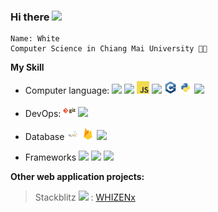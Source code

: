 ### Hi there <img src="https://media.giphy.com/media/hvRJCLFzcasrR4ia7z/giphy.gif" width="25px">
```
Name: White
Computer Science in Chiang Mai University 💜✨
```

**My Skill**

  - Computer language:
  <code><img height="20" src="https://cdn.iconscout.com/icon/free/png-512/java-23-225999.png"></code>
  <code><img height="20" src="https://seeklogo.com/images/K/kotlin-logo-30C1970B05-seeklogo.com.png"></code>
  <code><img height="20" src="https://raw.githubusercontent.com/github/explore/80688e429a7d4ef2fca1e82350fe8e3517d3494d/topics/javascript/javascript.png"></code>
  <code><img height="20" src="https://www.howtoautomate.in.th/wp-content/uploads/2019/04/ts.png"></code>
  <code><img height="20" src="https://raw.githubusercontent.com/github/explore/80688e429a7d4ef2fca1e82350fe8e3517d3494d/topics/cpp/cpp.png"></code>
  <code><img height="20" src="https://raw.githubusercontent.com/github/explore/80688e429a7d4ef2fca1e82350fe8e3517d3494d/topics/python/python.png"></code>
  <code><img height="20" src="https://icons.iconarchive.com/icons/papirus-team/papirus-apps/512/julia-icon.png"></code>
  
  - DevOps:
  <code><img height="20" src="https://raw.githubusercontent.com/github/explore/80688e429a7d4ef2fca1e82350fe8e3517d3494d/topics/git/git.png"></code>
  <code><img height="20" src="https://seeklogo.com/images/D/docker-logo-CF97D0124B-seeklogo.com.png"></code>
  
  
  - Database
  <code><img height="20" src="https://raw.githubusercontent.com/github/explore/80688e429a7d4ef2fca1e82350fe8e3517d3494d/topics/mysql/mysql.png"></code>
  <code><img height="20" src="https://raw.githubusercontent.com/github/explore/80688e429a7d4ef2fca1e82350fe8e3517d3494d/topics/firebase/firebase.png"></code>
  <code><img height="20" src="https://www.techbrace.com/wp-content/uploads/2020/04/PostgreSQL_-troubleshooting.png"></code>

  - Frameworks
  <code><img height="20" src="https://iconape.com/wp-content/files/vp/196729/svg/196729.svg"></code>
  <code><img height="20" src="https://4.bp.blogspot.com/-7rGYyGJmzws/W8YWO6tPr3I/AAAAAAAACgQ/d5rkFeoF0SIB3G_AmJKh2h_kz1jvlZsKwCLcBGAs/s320/react-logo.png"></code>
  <code><img height="20" src="https://icon-library.com/images/jquery-icon-png/jquery-icon-png-7.jpg"></code>

**Other web application projects:**

> Stackblitz <code><img height="20" src="https://pbs.twimg.com/profile_images/1055142255722344448/xhqy_EUP_400x400.jpg"></code> : <a href="https://stackblitz.com/@WHIZENx">WHIZENx</a>

<!--
**WHIZENx/WHIZENx** is a ✨ _special_ ✨ repository because its `README.md` (this file) appears on your GitHub profile.

Here are some ideas to get you started:

- 🔭 I’m currently working on ...
- 🌱 I’m currently learning ...
- 👯 I’m looking to collaborate on ...
- 🤔 I’m looking for help with ...
- 💬 Ask me about ...
- 📫 How to reach me: ...
- 😄 Pronouns: ...
- ⚡ Fun fact: ...

-->
